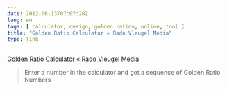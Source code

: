```yaml
---
date: 2012-06-13T07:07:28Z
lang: en
tags: [ calculator, design, golden ration, online, tool ]
title: "Golden Ratio Calculator « Rado Vleugel Media"
type: link
---
```


[Golden Ratio Calculator « Rado Vleugel
Media](http://www.radovleugel.com/golden-ratio-calculator)

> Enter a number in the calculator and get a sequence of Golden Ratio
> Numbers

